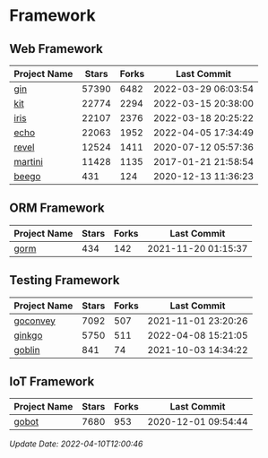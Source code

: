 # Framework

## Web Framework
| Project Name | Stars | Forks | Last Commit |
| ------------ | ----- | ----- | ----------- |
| [gin](https://github.com/gin-gonic/gin) | 57390 | 6482 | 2022-03-29 06:03:54 |
| [kit](https://github.com/go-kit/kit) | 22774 | 2294 | 2022-03-15 20:38:00 |
| [iris](https://github.com/kataras/iris) | 22107 | 2376 | 2022-03-18 20:25:22 |
| [echo](https://github.com/labstack/echo) | 22063 | 1952 | 2022-04-05 17:34:49 |
| [revel](https://github.com/revel/revel) | 12524 | 1411 | 2020-07-12 05:57:36 |
| [martini](https://github.com/go-martini/martini) | 11428 | 1135 | 2017-01-21 21:58:54 |
| [beego](https://github.com/astaxie/beego) | 431 | 124 | 2020-12-13 11:36:23 |

## ORM Framework
| Project Name | Stars | Forks | Last Commit |
| ------------ | ----- | ----- | ----------- |
| [gorm](https://github.com/jinzhu/gorm) | 434 | 142 | 2021-11-20 01:15:37 |

## Testing Framework
| Project Name | Stars | Forks | Last Commit |
| ------------ | ----- | ----- | ----------- |
| [goconvey](https://github.com/smartystreets/goconvey) | 7092 | 507 | 2021-11-01 23:20:26 |
| [ginkgo](https://github.com/onsi/ginkgo) | 5750 | 511 | 2022-04-08 15:21:05 |
| [goblin](https://github.com/franela/goblin) | 841 | 74 | 2021-10-03 14:34:22 |

## IoT Framework
| Project Name | Stars | Forks | Last Commit |
| ------------ | ----- | ----- | ----------- |
| [gobot](https://github.com/hybridgroup/gobot) | 7680 | 953 | 2020-12-01 09:54:44 |

*Update Date: 2022-04-10T12:00:46*